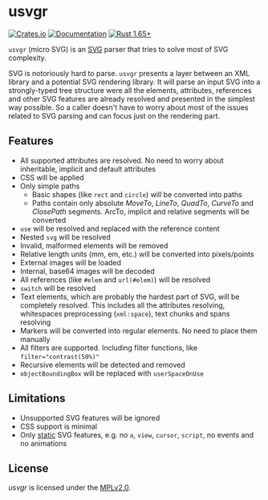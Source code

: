 # usvgr
[![Crates.io](https://img.shields.io/crates/v/usvgr.svg)](https://crates.io/crates/usvgr)
[![Documentation](https://docs.rs/usvgr/badge.svg)](https://docs.rs/usvgr)
[![Rust 1.65+](https://img.shields.io/badge/rust-1.65+-orange.svg)](https://www.rust-lang.org)

`usvgr` (micro SVG) is an [SVG] parser that tries to solve most of SVG complexity.

SVG is notoriously hard to parse. `usvgr` presents a layer between an XML library and
a potential SVG rendering library. It will parse an input SVG into a strongly-typed tree structure
were all the elements, attributes, references and other SVG features are already resolved
and presented in the simplest way possible.
So a caller doesn't have to worry about most of the issues related to SVG parsing
and can focus just on the rendering part.

## Features

- All supported attributes are resolved.
  No need to worry about inheritable, implicit and default attributes
- CSS will be applied
- Only simple paths
  - Basic shapes (like `rect` and `circle`) will be converted into paths
  - Paths contain only absolute *MoveTo*, *LineTo*, *QuadTo*, *CurveTo* and *ClosePath* segments.
    ArcTo, implicit and relative segments will be converted
- `use` will be resolved and replaced with the reference content
- Nested `svg` will be resolved
- Invalid, malformed elements will be removed
- Relative length units (mm, em, etc.) will be converted into pixels/points
- External images will be loaded
- Internal, base64 images will be decoded
- All references (like `#elem` and `url(#elem)`) will be resolved
- `switch` will be resolved
- Text elements, which are probably the hardest part of SVG, will be completely resolved.
  This includes all the attributes resolving, whitespaces preprocessing (`xml:space`),
  text chunks and spans resolving
- Markers will be converted into regular elements. No need to place them manually
- All filters are supported. Including filter functions, like `filter="contrast(50%)"`
- Recursive elements will be detected and removed
- `objectBoundingBox` will be replaced with `userSpaceOnUse`

## Limitations

- Unsupported SVG features will be ignored
- CSS support is minimal
- Only [static](http://www.w3.org/TR/SVG11/feature#SVG-static) SVG features,
  e.g. no `a`, `view`, `cursor`, `script`, no events and no animations

## License

*usvgr* is licensed under the [MPLv2.0](https://www.mozilla.org/en-US/MPL/).

[SVG]: https://en.wikipedia.org/wiki/Scalable_Vector_Graphics
